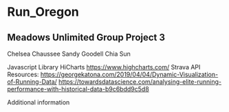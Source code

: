 # Run_Oregon

## Meadows Unlimited Group Project 3
Chelsea Chaussee
Sandy Goodell
Chia Sun


Javascript Library HiCharts https://www.highcharts.com/
Strava API
Resources:
 https://georgekatona.com/2019/04/04/Dynamic-Visualization-of-Running-Data/
 https://towardsdatascience.com/analysing-elite-running-performance-with-historical-data-b9c6bdd9c5d8


Additional information